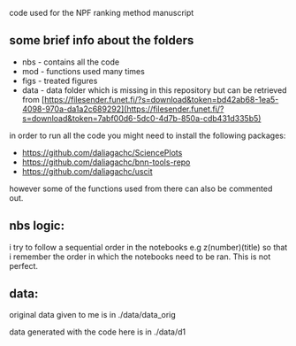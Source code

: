 code used for the NPF ranking method manuscript

## some brief info about the folders 
- nbs - contains all the code 
- mod - functions used many times 
- figs - treated figures 
- data - data folder which is missing in this repository but can be retrieved from [https://filesender.funet.fi/?s=download&token=bd42ab68-1ea5-4098-970a-da1a2c689292](https://filesender.funet.fi/?s=download&token=7abf00d6-5dc0-4d7b-850a-cdb431d335b5)

in order to run all the code you might need to install the following packages:
- https://github.com/daliagachc/SciencePlots
- https://github.com/daliagachc/bnn-tools-repo
- https://github.com/daliagachc/uscit

however some of the functions used from there can also be commented out. 

## nbs logic: 

i try to follow a sequential order in the notebooks e.g z(number)(title) so that i remember the order in which the notebooks need to be ran. This is not perfect. 

## data: 

original data given to me is in ./data/data_orig

data generated with the code here is in ./data/d1
